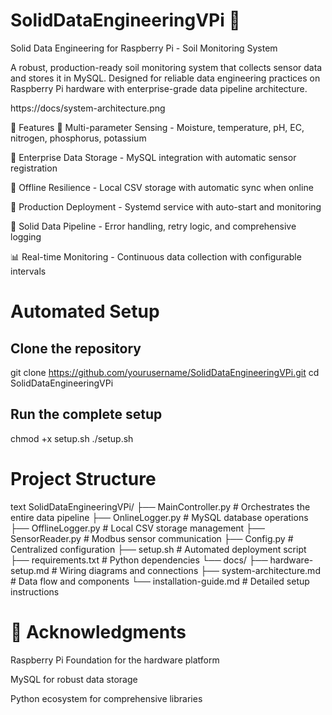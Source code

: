 # SolidDataEngineeringVPi 🌱

Solid Data Engineering for Raspberry Pi - Soil Monitoring System

A robust, production-ready soil monitoring system that collects sensor data and stores it in MySQL. Designed for reliable data engineering practices on Raspberry Pi hardware with enterprise-grade data pipeline architecture.

https://docs/system-architecture.png

🚀 Features
🌱 Multi-parameter Sensing - Moisture, temperature, pH, EC, nitrogen, phosphorus, potassium

💾 Enterprise Data Storage - MySQL integration with automatic sensor registration

📴 Offline Resilience - Local CSV storage with automatic sync when online

🤖 Production Deployment - Systemd service with auto-start and monitoring

🔧 Solid Data Pipeline - Error handling, retry logic, and comprehensive logging

📊 Real-time Monitoring - Continuous data collection with configurable intervals


# Automated Setup
## Clone the repository
git clone https://github.com/yourusername/SolidDataEngineeringVPi.git
cd SolidDataEngineeringVPi

## Run the complete setup
chmod +x setup.sh
./setup.sh

# Project Structure
text
SolidDataEngineeringVPi/
├── MainController.py          # Orchestrates the entire data pipeline
├── OnlineLogger.py            # MySQL database operations
├── OfflineLogger.py           # Local CSV storage management
├── SensorReader.py            # Modbus sensor communication
├── Config.py                  # Centralized configuration
├── setup.sh                   # Automated deployment script
├── requirements.txt           # Python dependencies
└── docs/
    ├── hardware-setup.md      # Wiring diagrams and connections
    ├── system-architecture.md # Data flow and components
    └── installation-guide.md  # Detailed setup instructions

# 🙏 Acknowledgments
Raspberry Pi Foundation for the hardware platform

MySQL for robust data storage

Python ecosystem for comprehensive libraries
